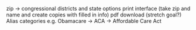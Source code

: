 zip -> congressional districts and state options
print interface (take zip and name and create copies with filled in info)
pdf download (stretch goal?)
Alias categories e.g. Obamacare -> ACA -> Affordable Care Act

